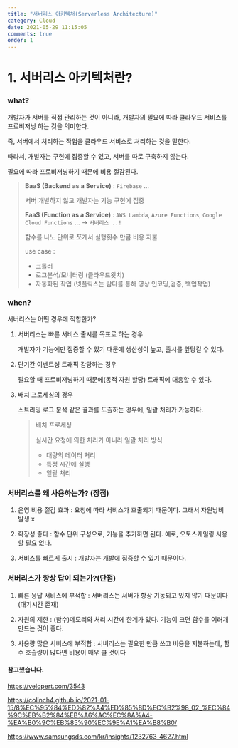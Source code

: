```yaml
---
title: "서버리스 아키텍처(Serverless Architecture)"
category: Cloud
date: 2021-05-29 11:15:05
comments: true
order: 1
---
```


# 1. 서버리스 아키텍처란?

### what?

개발자가 서버를 직접 관리하는 것이 아니라, 개발자의 필요에 따라 클라우드 서비스를 프로비저닝 하는 것을 의미한다.

즉, 서버에서 처리하는 작업을 클라우드 서비스로 처리하는 것을 말한다.

따라서, 개발자는 구현에 집중할 수 있고, 서버를 따로 구축하지 않는다.

필요에 따라 프로비저닝하기 때문에 비용 절감된다. 

> **BaaS (Backend as a Service)** : `Firebase` …
>
> 서버 개발하지 않고 개발자는 기능 구현에 집중
>
> **FaaS (Function as a Service)** : `AWS Lambda`, `Azure Functions`, `Google Cloud Functions` …     -> `서버리스 ..!`
>
> 함수를 나노 단위로 쪼개서 실행횟수 만큼 비용 지불
>
> use case : 
>
> - 크롤러
> - 로그분석/모니터링 (클라우드왓치)
> - 자동화된 작업 (넷플릭스는 람다를 통해 영상 인코딩,검증, 백업작업)



### when?

서버리스는 어떤 경우에 적합한가?

1. 서버리스는 빠른 서비스 출시를 목표로 하는 경우 

   개발자가 기능에만 집중할 수 있기 때문에 생산성이 높고, 출시를 앞당길 수 있다.

2. 단기간 이벤트성 트래픽 감당하는 경우

   필요할 때 프로비저닝하기 때문에(동적 자원 할당) 트래픽에 대응할 수 있다.

3. 배치 프로세싱의 경우

   스트리밍 로그 분석 같은 결과를 도출하는 경우에, 일괄 처리가 가능하다.

   > 배치 프로세싱 
   >
   > 실시간 요청에 의한 처리가 아니라 일괄 처리 방식
   >
   > - 대량의 데이터 처리
   > - 특정 시간에 실행
   > - 일괄 처리 

   

### 서버리스를 왜 사용하는가? (장점)

1) 운영 비용 절감 효과 : 요청에 따라 서비스가 호출되기 때문이다. 그래서 자원낭비 발생 x

2) 확장성 좋다 : 함수 단위 구성으로, 기능을 추가하면 된다. 예로, 오토스케일링 사용할 필요 없다.

3) 서비스를 빠르게 출시 : 개발자는 개발에 집중할 수 있기 때문이다.



### 서버리스가 항상 답이 되는가?(단점)

1) 빠른 응답 서비스에 부적합 : 서버리스는 서버가 항상 기동되고 있지 않기 때문이다(대기시간 존재)

2)  자원의 제한 : (함수)메모리와 처리 시간에 한계가 있다. 기능이 크면 함수를 여러개 만드는 것이 좋다. 

 3) 사용량 많은 서비스에 부적합 : 서버리스는 필요한 만큼 쓰고 비용을 지불하는데, 함수 호출량이 많다면 비용이 매우 클 것이다



#### 참고했습니다.

https://velopert.com/3543

https://colinch4.github.io/2021-01-15/8%EC%95%84%ED%82%A4%ED%85%8D%EC%B2%98_02_%EC%84%9C%EB%B2%84%EB%A6%AC%EC%8A%A4-%EA%B0%9C%EB%85%90%EC%9E%A1%EA%B8%B0/

https://www.samsungsds.com/kr/insights/1232763_4627.html